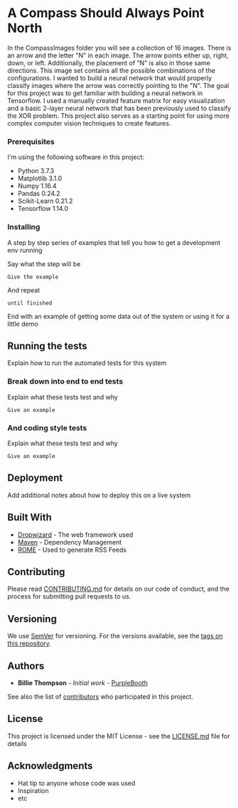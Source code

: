 # A Compass Should Always Point North

In the CompassImages folder you will see a collection of 16 images. There is an arrow and the letter "N" in each image. The arrow points either up, right, down, or left. Additionally, the placement of "N" is also in those same directions. This image set contains all the possible combinations of the configurations. I wanted to build a neural network that would properly classify images where the arrow was correctly pointing to the "N". The goal for this project was to get familiar with building a neural network in Tensorflow. I used a manually created feature matrix for easy visualization and a basic 2-layer neural network that has been previously used to classify the XOR problem. This project also serves as a starting point for using more complex computer vision techniques to create features. 

### Prerequisites

I'm using the following software in this project:
* Python 3.7.3 
* Matplotlib 3.1.0
* Numpy 1.16.4
* Pandas 0.24.2
* Scikit-Learn 0.21.2
* Tensorflow 1.14.0

### Installing

A step by step series of examples that tell you how to get a development env running

Say what the step will be

```
Give the example
```

And repeat

```
until finished
```

End with an example of getting some data out of the system or using it for a little demo

## Running the tests

Explain how to run the automated tests for this system

### Break down into end to end tests

Explain what these tests test and why

```
Give an example
```

### And coding style tests

Explain what these tests test and why

```
Give an example
```

## Deployment

Add additional notes about how to deploy this on a live system

## Built With

* [Dropwizard](http://www.dropwizard.io/1.0.2/docs/) - The web framework used
* [Maven](https://maven.apache.org/) - Dependency Management
* [ROME](https://rometools.github.io/rome/) - Used to generate RSS Feeds

## Contributing

Please read [CONTRIBUTING.md](https://gist.github.com/PurpleBooth/b24679402957c63ec426) for details on our code of conduct, and the process for submitting pull requests to us.

## Versioning

We use [SemVer](http://semver.org/) for versioning. For the versions available, see the [tags on this repository](https://github.com/your/project/tags). 

## Authors

* **Billie Thompson** - *Initial work* - [PurpleBooth](https://github.com/PurpleBooth)

See also the list of [contributors](https://github.com/your/project/contributors) who participated in this project.

## License

This project is licensed under the MIT License - see the [LICENSE.md](LICENSE.md) file for details

## Acknowledgments

* Hat tip to anyone whose code was used
* Inspiration
* etc
